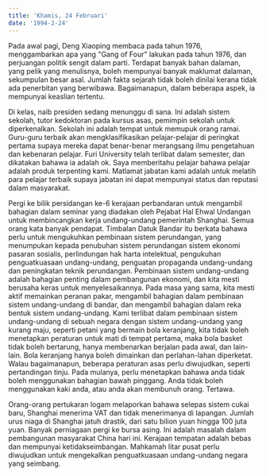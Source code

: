 ```yaml
---
title: 'Khamis, 24 Februari'
date: '1994-2-24'
---
```

Pada awal pagi, Deng Xiaoping membaca pada tahun 1976, menggambarkan apa yang "Gang of Four" lakukan pada tahun 1976, dan perjuangan politik sengit dalam parti. Terdapat banyak bahan dalaman, yang pelik yang menulisnya, boleh mempunyai banyak maklumat dalaman, sekumpulan besar asal. Jumlah fakta sejarah tidak boleh dinilai kerana tidak ada penerbitan yang berwibawa. Bagaimanapun, dalam beberapa aspek, ia mempunyai keaslian tertentu.

Di kelas, naib presiden sedang menunggu di sana. Ini adalah sistem sekolah, tutor kedoktoran pada kursus asas, pemimpin sekolah untuk diperkenalkan. Sekolah ini adalah tempat untuk memupuk orang ramai. Guru-guru terbaik akan mengklasifikasikan pelajar-pelajar di peringkat pertama supaya mereka dapat benar-benar merangsang ilmu pengetahuan dan kebenaran pelajar. Furi University telah terlibat dalam semester, dan dikatakan bahawa ia adalah ok. Saya memberitahu pelajar bahawa pelajar adalah produk terpenting kami. Matlamat jabatan kami adalah untuk melatih para pelajar terbaik supaya jabatan ini dapat mempunyai status dan reputasi dalam masyarakat.

Pergi ke bilik persidangan ke-6 kerajaan perbandaran untuk mengambil bahagian dalam seminar yang diadakan oleh Pejabat Hal Ehwal Undangan untuk membincangkan kerja undang-undang pemerintah Shanghai. Semua orang kata banyak pendapat. Timbalan Datuk Bandar itu berkata bahawa perlu untuk mengukuhkan pembinaan sistem perundangan, yang menumpukan kepada penubuhan sistem perundangan sistem ekonomi pasaran sosialis, perlindungan hak harta intelektual, pengukuhan penguatkuasaan undang-undang, penguatan propaganda undang-undang dan peningkatan teknik perundangan. Pembinaan sistem undang-undang adalah bahagian penting dalam pembangunan ekonomi, dan kita mesti berusaha keras untuk menyelesaikannya. Pada masa yang sama, kita mesti aktif memainkan peranan pakar, mengambil bahagian dalam pembinaan sistem undang-undang di bandar, dan mengambil bahagian dalam reka bentuk sistem undang-undang. Kami terlibat dalam pembinaan sistem undang-undang di sebuah negara dengan sistem undang-undang yang kurang maju, seperti petani yang bermain bola keranjang, kita tidak boleh menetapkan peraturan untuk mati di tempat pertama, maka bola basket tidak boleh bertarung, hanya membenarkan berjalan pada awal, dan lain-lain. Bola keranjang hanya boleh dimainkan dan perlahan-lahan diperketat. Walau bagaimanapun, beberapa peraturan asas perlu diwujudkan, seperti pertandingan tinju. Pada mulanya, perlu menetapkan bahawa anda tidak boleh menggunakan bahagian bawah pinggang. Anda tidak boleh menggunakan kaki anda, atau anda akan membunuh orang. Tertawa.

Orang-orang pertukaran logam melaporkan bahawa selepas sistem cukai baru, Shanghai menerima VAT dan tidak menerimanya di lapangan. Jumlah urus niaga di Shanghai jatuh drastik, dari satu bilion yuan hingga 100 juta yuan. Banyak perniagaan pergi ke bursa asing. Ini adalah masalah dalam pembangunan masyarakat China hari ini. Kerajaan tempatan adalah bebas dan mempunyai ketidakseimbangan. Mahkamah litar pusat perlu diwujudkan untuk mengekalkan penguatkuasaan undang-undang negara yang seimbang.
